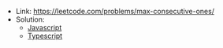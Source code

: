 - Link: https://leetcode.com/problems/max-consecutive-ones/
- Solution:
  - [Javascript](index.js)
  - [Typescript](index.ts)
